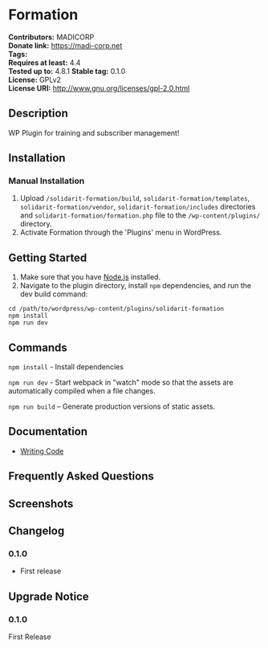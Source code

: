 # Formation #
**Contributors:**      MADICORP  
**Donate link:**       https://madi-corp.net  
**Tags:**  
**Requires at least:** 4.4  
**Tested up to:**      4.8.1 
**Stable tag:**        0.1.0  
**License:**           GPLv2  
**License URI:**       http://www.gnu.org/licenses/gpl-2.0.html  

## Description ##

WP Plugin for training and subscriber management!

## Installation ##

### Manual Installation ###

1. Upload  `/solidarit-formation/build`, `solidarit-formation/templates`, `solidarit-formation/vendor`, `solidarit-formation/includes` directories and `solidarit-formation/formation.php` file to the `/wp-content/plugins/` directory.
2. Activate Formation through the 'Plugins' menu in WordPress.


## Getting Started

1. Make sure that you have [Node.js](https://nodejs.org/en/) installed.
2. Navigate to the plugin directory, install `npm` dependencies, and run the dev build command:

```
cd /path/to/wordpress/wp-content/plugins/solidarit-formation
npm install
npm run dev
```

## Commands

`npm install` - Install dependencies

`npm run dev` - Start webpack in "watch" mode so that the assets are automatically compiled when a file changes.

`npm run build` – Generate production versions of static assets.

## Documentation

* [Writing Code](./docs/writing-code.md)


## Frequently Asked Questions ##


## Screenshots ##


## Changelog ##

### 0.1.0 ###
* First release

## Upgrade Notice ##

### 0.1.0 ###
First Release
